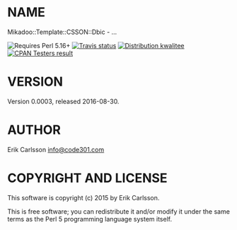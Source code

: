 # NAME

Mikadoo::Template::CSSON::Dbic - ...

<div>
    <p>
    <img src="https://img.shields.io/badge/perl-5.16+-blue.svg" alt="Requires Perl 5.16+" />
    <a href="https://travis-ci.org//"><img src="https://api.travis-ci.org//.svg?branch=master" alt="Travis status" /></a>
    <a href="http://cpants.cpanauthors.org/release/CSSON/Mikadoo-Template-CSSON-Dbic-0.0003"><img src="http://badgedepot.code301.com/badge/kwalitee/CSSON/Mikadoo-Template-CSSON-Dbic/0.0003" alt="Distribution kwalitee" /></a>
    <a href="http://matrix.cpantesters.org/?dist=Mikadoo-Template-CSSON-Dbic%200.0003"><img src="http://badgedepot.code301.com/badge/cpantesters/Mikadoo-Template-CSSON-Dbic/0.0003" alt="CPAN Testers result" /></a>
    </p>
</div>

# VERSION

Version 0.0003, released 2016-08-30.

# AUTHOR

Erik Carlsson <info@code301.com>

# COPYRIGHT AND LICENSE

This software is copyright (c) 2015 by Erik Carlsson.

This is free software; you can redistribute it and/or modify it under
the same terms as the Perl 5 programming language system itself.
